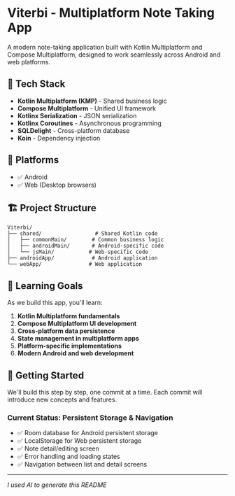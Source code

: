 # Viterbi - Multiplatform Note Taking App

A modern note-taking application built with Kotlin Multiplatform and Compose Multiplatform, designed to work seamlessly across Android and web platforms.

## 🚀 Tech Stack

- **Kotlin Multiplatform (KMP)** - Shared business logic
- **Compose Multiplatform** - Unified UI framework
- **Kotlinx Serialization** - JSON serialization
- **Kotlinx Coroutines** - Asynchronous programming
- **SQLDelight** - Cross-platform database
- **Koin** - Dependency injection

## 📱 Platforms

- ✅ Android
- ✅ Web (Desktop browsers)

## 🏗️ Project Structure

```
Viterbi/
├── shared/                 # Shared Kotlin code
│   ├── commonMain/        # Common business logic
│   ├── androidMain/       # Android-specific code
│   └── jsMain/           # Web-specific code
├── androidApp/            # Android application
└── webApp/               # Web application
```

## 🎯 Learning Goals

As we build this app, you'll learn:

1. **Kotlin Multiplatform fundamentals**
2. **Compose Multiplatform UI development**
3. **Cross-platform data persistence**
4. **State management in multiplatform apps**
5. **Platform-specific implementations**
6. **Modern Android and web development**

## 🚀 Getting Started

We'll build this step by step, one commit at a time. Each commit will introduce new concepts and features.

### Current Status: Persistent Storage & Navigation
- ✅ Room database for Android persistent storage
- ✅ LocalStorage for Web persistent storage
- ✅ Note detail/editing screen
- ✅ Error handling and loading states
- ✅ Navigation between list and detail screens

---

*I used AI to generate this README* 

